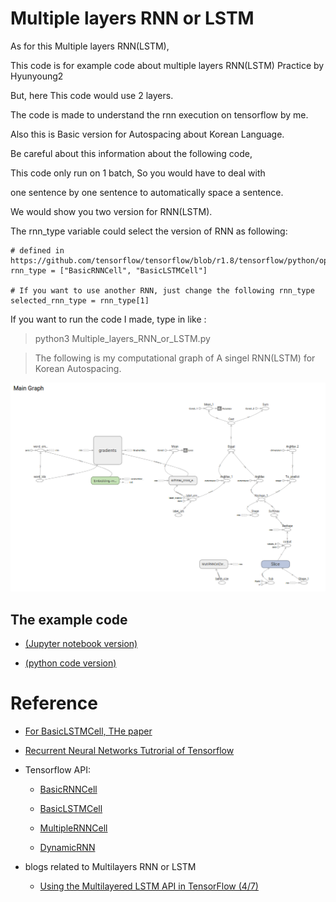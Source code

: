 # Multiple layers RNN or LSTM

As for this Multiple layers RNN(LSTM),

This code is for example code about multiple layers RNN(LSTM) Practice by Hyunyoung2

But, here This code would use 2 layers. 

The code is made to understand the rnn execution on tensorflow by me.

Also this is Basic version for Autospacing about Korean Language.

Be careful about this information about the following code,

This code only run on 1 batch, So you would have to deal with

one sentence by one sentence to automatically space a sentence.

We would show you two version for RNN(LSTM). 

The rnn_type variable could select the version of RNN as following:

```
# defined in https://github.com/tensorflow/tensorflow/blob/r1.8/tensorflow/python/ops/rnn_cell_impl.py
rnn_type = ["BasicRNNCell", "BasicLSTMCell"]

# If you want to use another RNN, just change the following rnn_type
selected_rnn_type = rnn_type[1]
```

If you want to run the code I made, type in like :

> python3 Multiple_layers_RNN_or_LSTM.py

> The following is my computational graph of A singel RNN(LSTM) for Korean Autospacing. 

![](https://raw.githubusercontent.com/hyunyoung2/Hyunyoung2_Autospacing/master/Multiple_layers_RNN_or_LSTM/Multiple_layers_RNN_or_LSTM.png)

## The example code

- [(Jupyter notebook version)](https://nbviewer.jupyter.org/github/hyunyoung2/Hyunyoung2_Autospacing/blob/master/Multiple_layers_RNN_or_LSTM/Multiple_layers_RNN_or_LSTM.ipynb) 

- [(python code version)](https://github.com/hyunyoung2/Hyunyoung2_Autospacing/blob/master/Multiple_layers_RNN_or_LSTM/Multiple_layers_RNN_or_LSTM.py)

# Reference
  
 - [For BasicLSTMCell, THe paper](https://arxiv.org/abs/1409.2329v5)

 - [Recurrent Neural Networks Tutrorial of Tensorflow](https://www.tensorflow.org/tutorials/recurrent)

 - Tensorflow API: 
  
   - [BasicRNNCell](https://www.tensorflow.org/versions/r1.8/api_docs/python/tf/contrib/rnn/BasicRNNCell)
  
   - [BasicLSTMCell](https://www.tensorflow.org/versions/r1.8/api_docs/python/tf/contrib/rnn/BasicLSTMCell)
   
   - [MultipleRNNCell](https://www.tensorflow.org/versions/r1.8/api_docs/python/tf/contrib/rnn/MultiRNNCell)
  
   - [DynamicRNN](https://www.tensorflow.org/versions/r1.8/api_docs/python/tf/nn/dynamic_rnn)

 - blogs related to Multilayers RNN or LSTM 
 
   - [Using the Multilayered LSTM API in TensorFlow (4/7)](https://medium.com/@erikhallstrm/using-the-tensorflow-multilayered-lstm-api-f6e7da7bbe40)

